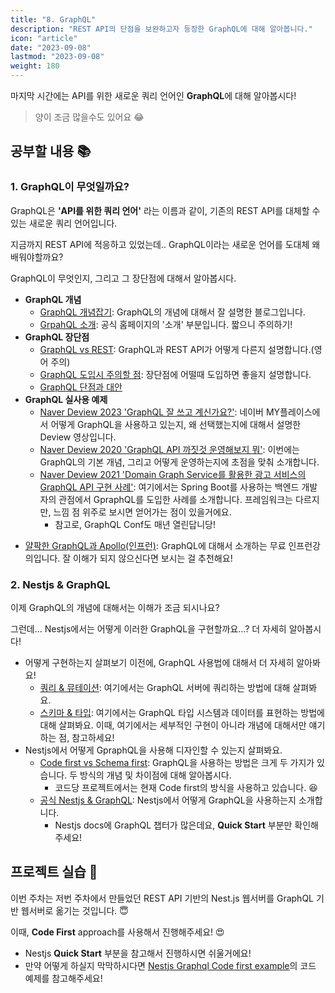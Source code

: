 ```yaml
---
title: "8. GraphQL"
description: "REST API의 단점을 보완하고자 등장한 GraphQL에 대해 알아봅니다."
icon: "article"
date: "2023-09-08"
lastmod: "2023-09-08"
weight: 180
---
```


마지막 시간에는 API를 위한 새로운 쿼리 언어인 **GraphQL**에 대해 알아봅시다!
> 양이 조금 많을수도 있어요 😂

## 공부할 내용 📚

### 1. GraphQL이 무엇일까요?

GraphQL은 **'API를 위한 쿼리 언어'** 라는 이름과 같이, 기존의 REST API를 대체할 수 있는 새로운 쿼리 언어입니다.

지금까지 REST API에 적응하고 있었는데.. GraphQL이라는 새로운 언어를 도대체 왜 배워야할까요?

GraphQL이 무엇인지, 그리고 그 장단점에 대해서 알아봅시다. 

- **GraphQL 개념**
    - [GraphQL 개념잡기](https://tech.kakao.com/2019/08/01/graphql-basic/): GraphQL의 개념에 대해서 잘 설명한 블로그입니다.
    - [GrpahQL 소개](https://graphql-kr.github.io/learn/): 공식 홈페이지의 '소개' 부분입니다. 짧으니 주의하기!
- **GraphQL 장단점**
    - [GraphQL vs REST](https://www.prisma.io/docs/concepts/overview/prisma-in-your-stack/is-prisma-an-orm): GraphQL과 REST API가 어떻게 다른지 설명합니다.(영어 주의)
    - [GraphQL 도입시 주의할 점](https://yozm.wishket.com/magazine/detail/2113/): 장단점에 어떨때 도입하면 좋을지 설명합니다.
    - [GraphQL 단점과 대안](https://www.bangseongbeom.com/graphql-downsides-alternatives.html)
- **GraphQL 실사용 예제**
    - [Naver Deview 2023 'GraphQL 잘 쓰고 계신가요?'](https://www.youtube.com/watch?v=9G2vT4C4sAY): 네이버 MY플레이스에서 어떻게 GraphQL을 사용하고 있는지, 왜 선택했는지에 대해서 설명한 Deview 영상입니다.
    - [Naver Deview 2020 'GraphQL API 까짓것 운영해보지 뭐'](https://deview.kr/2020/sessions/347): 이번에는 GraphQL의 기본 개념, 그리고 어떻게 운영하는지에 초점을 맞춰 소개합니다.
    - [Naver Deview 2021 'Domain Graph Service를 활용한 광고 서비스의 GraphQL API 구현 사례'](https://tv.naver.com/v/23652389): 여기에서는 Spring Boot를 사용하는 백엔드 개발자의 관점에서 GpraphQL를 도입한 사례를 소개합니다. 프레임워크는 다르지만, 느낌 점 위주로 보시면 얻어가는 점이 있을거에요.
        - 참고로, GraphQL Conf도 매년 열린답니당!
+ [얄팍한 GraphQL과 Apollo(인프런)](https://www.inflearn.com/course/얄팍한-graphql-apollo#curriculum): GraphQL에 대해서 소개하는 무료 인프런강의입니다. 잘 이해가 되지 않으신다면 보시는 걸 추천해요!

### 2. Nestjs & GraphQL

이제 GraphQL의 개념에 대해서는 이해가 조금 되시나요?

그런데... Nestjs에서는 어떻게 이러한 GraphQL을 구현할까요...? 더 자세히 알아봅시다!

- 어떻게 구현하는지 살펴보기 이전에, GraphQL 사용법에 대해서 더 자세히 알아봐요!
    - [쿼리 & 뮤테이션](https://graphql-kr.github.io/learn/queries/): 여기에서는 GraphQL 서버에 쿼리하는 방법에 대해 살펴봐요.
    - [스키마 & 타입](https://graphql-kr.github.io/learn/schema/): 여기에서는 GraphQL 타입 시스템과 데이터를 표현하는 방법에 대해 살펴봐요. 이때, 여기에서는 세부적인 구현이 아니라 개념에 대해서만 얘기하는 점, 참고하세요!
- Nestjs에서 어떻게 GpraphQL을 사용해 디자인할 수 있는지 살펴봐요.
    - [Code first vs Schema first](https://velog.io/@zoeyul/Graphql-code-first-vs-schema-first): GraphQL을 사용하는 방법은 크게 두 가지가 있습니다. 두 방식의 개념 및 차이점에 대해 알아봅시다.
        - 코드당 프로젝트에서는 현재 Code first의 방식을 사용하고 있습니다. 😆
    - [공식 Nestjs & GraphQL](https://docs.nestjs.com/graphql/quick-start): Nestjs에서 어떻게 GraphQL을 사용하는지 소개합니다.
        - Nestjs docs에 GraphQL 챕터가 많은데요, **Quick Start** 부분만 확인해주세요!

## 프로젝트 실습 🎈

이번 주차는 저번 주차에서 만들었던 REST API 기반의 Nest.js 웹서버를 GraphQL 기반 웹서버로 옮기는 것입니다. 😇

이때, **Code First** approach를 사용해서 진행해주세요! 😍

- Nestjs **Quick Start** 부분을 참고해서 진행하시면 쉬울거에요!
- 만약 어떻게 하실지 막막하시다면 [Nestjs Graphql Code first example](https://github.com/nestjs/nest/tree/master/sample/23-graphql-code-first)의 코드 예제를 참고해주세요!